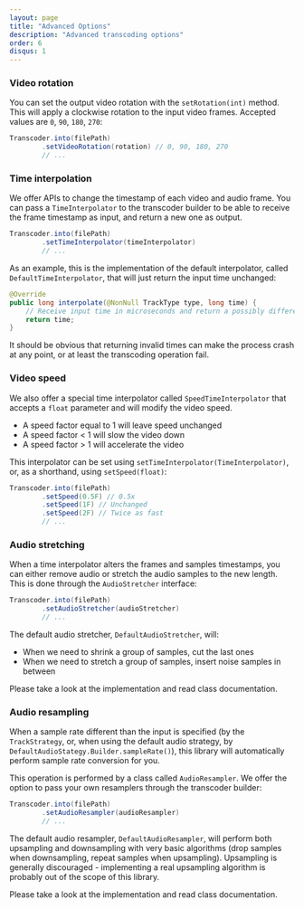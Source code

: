 ```yaml
---
layout: page
title: "Advanced Options"
description: "Advanced transcoding options"
order: 6
disqus: 1
---
```


### Video rotation

You can set the output video rotation with the `setRotation(int)` method. This will apply a clockwise
rotation to the input video frames. Accepted values are `0`, `90`, `180`, `270`:

```java
Transcoder.into(filePath)
        .setVideoRotation(rotation) // 0, 90, 180, 270
        // ...
```

### Time interpolation

We offer APIs to change the timestamp of each video and audio frame. You can pass a `TimeInterpolator`
to the transcoder builder to be able to receive the frame timestamp as input, and return a new one
as output.

```java
Transcoder.into(filePath)
        .setTimeInterpolator(timeInterpolator)
        // ...
```

As an example, this is the implementation of the default interpolator, called `DefaultTimeInterpolator`,
that will just return the input time unchanged:

```java
@Override
public long interpolate(@NonNull TrackType type, long time) {
    // Receive input time in microseconds and return a possibly different one.
    return time;
}
```

It should be obvious that returning invalid times can make the process crash at any point, or at least
the transcoding operation fail.

### Video speed

We also offer a special time interpolator called `SpeedTimeInterpolator` that accepts a `float` parameter
and will modify the video speed.

- A speed factor equal to 1 will leave speed unchanged
- A speed factor < 1 will slow the video down
- A speed factor > 1 will accelerate the video

This interpolator can be set using `setTimeInterpolator(TimeInterpolator)`, or, as a shorthand, 
using `setSpeed(float)`:

```java
Transcoder.into(filePath)
        .setSpeed(0.5F) // 0.5x
        .setSpeed(1F) // Unchanged
        .setSpeed(2F) // Twice as fast
        // ...
```

### Audio stretching

When a time interpolator alters the frames and samples timestamps, you can either remove audio or
stretch the audio samples to the new length. This is done through the `AudioStretcher` interface:

```java
Transcoder.into(filePath)
        .setAudioStretcher(audioStretcher)
        // ...
```

The default audio stretcher, `DefaultAudioStretcher`, will:

- When we need to shrink a group of samples, cut the last ones
- When we need to stretch a group of samples, insert noise samples in between

Please take a look at the implementation and read class documentation.

### Audio resampling

When a sample rate different than the input is specified (by the `TrackStrategy`, or, when using the
default audio strategy, by `DefaultAudioStategy.Builder.sampleRate()`), this library will automatically
perform sample rate conversion for you. 

This operation is performed by a class called `AudioResampler`. We offer the option to pass your
own resamplers through the transcoder builder:

```java
Transcoder.into(filePath)
        .setAudioResampler(audioResampler)
        // ...
```

The default audio resampler, `DefaultAudioResampler`, will perform both upsampling and downsampling
with very basic algorithms (drop samples when downsampling, repeat samples when upsampling).
Upsampling is generally discouraged - implementing a real upsampling algorithm is probably out of
the scope of this library.

Please take a look at the implementation and read class documentation.

